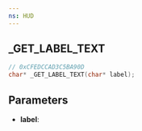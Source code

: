 ```yaml
---
ns: HUD
---
```

## _GET_LABEL_TEXT

```c
// 0xCFEDCCAD3C5BA90D
char* _GET_LABEL_TEXT(char* label);
```

## Parameters
* **label**:
